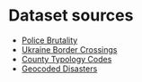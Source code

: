 # Dataset sources

* [Police Brutality](https://github.com/2020PB/police-brutality)
* [Ukraine Border Crossings](https://data.humdata.org/dataset/ukraine-border-crossings)
* [County Typology Codes](https://www.ers.usda.gov/data-products/county-typology-codes.aspx)
* [Geocoded Disasters](https://sedac.ciesin.columbia.edu/data/set/pend-gdis-1960-2018/data-download)
